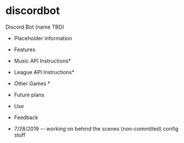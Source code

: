 # discordbot
Discord Bot (name TBD)

* Placeholder information
* Features
* Music API Instructions*
* League API Instructions*
* Other Games *
* Future plans
* Use
* Feedback

* 7/28/2019 -- working on behind the scenes (non-committed) config stuff